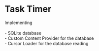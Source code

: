 # Task Timer
  Implementing </br>  
    - SQLite database </br>
    - Custom Content Provider for the database </br>
    - Cursor Loader for the database reading </br>
